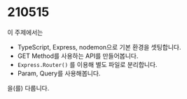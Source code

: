 # 210515

이 주제에서는

- TypeScript, Express, nodemon으로 기본 환경을 셋팅합니다.
- GET Method를 사용하는 API를 만들어봅니다.
- `Express.Router()` 를 이용해 별도 파일로 분리합니다.
- Param, Query를 사용해봅니다.

을(를) 다룹니다.

